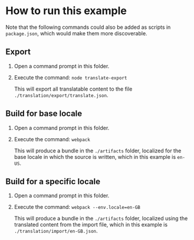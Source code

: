 # How to run this example

Note that the following commands could also be added as scripts in `package.json`, which would make them more discoverable.

## Export

1. Open a command prompt in this folder.

2. Execute the command: `node translate-export`

   This will export all translatable content to the file `./translation/export/translate.json`.

## Build for base locale

1. Open a command prompt in this folder.

2. Execute the command: `webpack`

   This will produce a bundle in the `./artifacts` folder, localized for the base locale in which the source is written, which in this example is `en-US`.

## Build for a specific locale

1. Open a command prompt in this folder.

2. Execute the command: `webpack --env.locale=en-GB`

   This will produce a bundle in the `./artifacts` folder, localized using the translated content from the import file, which in this example is `./translation/import/en-GB.json`.
